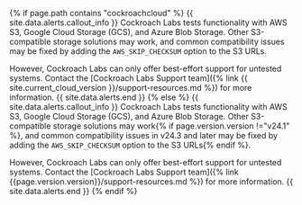 {% if page.path contains "cockroachcloud" %}
{{ site.data.alerts.callout_info }}
Cockroach Labs tests functionality with AWS S3, Google Cloud Storage (GCS), and Azure Blob Storage. Other S3-compatible storage solutions may work, and common compatibility issues may be fixed by adding the `AWS_SKIP_CHECKSUM` option to the S3 URLs.

However, Cockroach Labs can only offer best-effort support for untested systems. Contact the [Cockroach Labs Support team]({% link {{ site.current_cloud_version }}/support-resources.md %}) for more information.
{{ site.data.alerts.end }}
{% else %}
{{ site.data.alerts.callout_info }}
Cockroach Labs tests functionality with AWS S3, Google Cloud Storage (GCS), and Azure Blob Storage. Other S3-compatible storage solutions may work{% if page.version.version !="v24.1" %}, and common compatibility issues in v24.3 and later may be fixed by adding the `AWS_SKIP_CHECKSUM` option to the S3 URLs{% endif %}.

However, Cockroach Labs can only offer best-effort support for untested systems. Contact the [Cockroach Labs Support team]({% link {{page.version.version}}/support-resources.md %}) for more information.
{{ site.data.alerts.end }}
{% endif %}